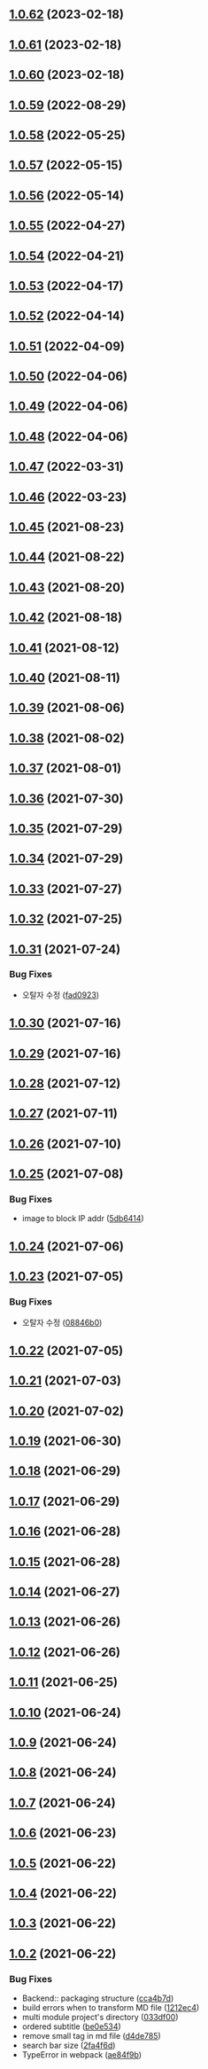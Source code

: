## [1.0.62](https://github.com/nowwater/algoblog/compare/v1.0.61...v1.0.62) (2023-02-18)



## [1.0.61](https://github.com/nowwater/algoblog/compare/v1.0.60...v1.0.61) (2023-02-18)



## [1.0.60](https://github.com/nowwater/algoblog/compare/v1.0.59...v1.0.60) (2023-02-18)



## [1.0.59](https://github.com/nowwater/algoblog/compare/v1.0.58...v1.0.59) (2022-08-29)



## [1.0.58](https://github.com/nowwater/algoblog/compare/v1.0.57...v1.0.58) (2022-05-25)



## [1.0.57](https://github.com/nowwater/algoblog/compare/v1.0.56...v1.0.57) (2022-05-15)



## [1.0.56](https://github.com/nowwater/algoblog/compare/v1.0.55...v1.0.56) (2022-05-14)



## [1.0.55](https://github.com/nowwater/algoblog/compare/v1.0.54...v1.0.55) (2022-04-27)



## [1.0.54](https://github.com/nowwater/algoblog/compare/v1.0.53...v1.0.54) (2022-04-21)



## [1.0.53](https://github.com/nowwater/algoblog/compare/v1.0.52...v1.0.53) (2022-04-17)



## [1.0.52](https://github.com/nowwater/algoblog/compare/v1.0.51...v1.0.52) (2022-04-14)



## [1.0.51](https://github.com/nowwater/algoblog/compare/v1.0.50...v1.0.51) (2022-04-09)



## [1.0.50](https://github.com/nowwater/algoblog/compare/v1.0.49...v1.0.50) (2022-04-06)



## [1.0.49](https://github.com/nowwater/algoblog/compare/v1.0.48...v1.0.49) (2022-04-06)



## [1.0.48](https://github.com/nowwater/algoblog/compare/v1.0.47...v1.0.48) (2022-04-06)



## [1.0.47](https://github.com/nowwater/algoblog/compare/v1.0.46...v1.0.47) (2022-03-31)



## [1.0.46](https://github.com/nowwater/algoblog/compare/v1.0.45...v1.0.46) (2022-03-23)



## [1.0.45](https://github.com/nowwater/algoblog/compare/v1.0.44...v1.0.45) (2021-08-23)



## [1.0.44](https://github.com/nowwater/algoblog/compare/v1.0.43...v1.0.44) (2021-08-22)



## [1.0.43](https://github.com/nowwater/algoblog/compare/v1.0.42...v1.0.43) (2021-08-20)



## [1.0.42](https://github.com/nowwater/algoblog/compare/v1.0.41...v1.0.42) (2021-08-18)



## [1.0.41](https://github.com/nowwater/algoblog/compare/v1.0.40...v1.0.41) (2021-08-12)



## [1.0.40](https://github.com/nowwater/algoblog/compare/v1.0.39...v1.0.40) (2021-08-11)



## [1.0.39](https://github.com/nowwater/algoblog/compare/v1.0.38...v1.0.39) (2021-08-06)



## [1.0.38](https://github.com/nowwater/algoblog/compare/v1.0.37...v1.0.38) (2021-08-02)



## [1.0.37](https://github.com/nowwater/algoblog/compare/v1.0.36...v1.0.37) (2021-08-01)



## [1.0.36](https://github.com/nowwater/algoblog/compare/v1.0.35...v1.0.36) (2021-07-30)



## [1.0.35](https://github.com/nowwater/algoblog/compare/v1.0.34...v1.0.35) (2021-07-29)



## [1.0.34](https://github.com/nowwater/algoblog/compare/v1.0.33...v1.0.34) (2021-07-29)



## [1.0.33](https://github.com/nowwater/algoblog/compare/v1.0.32...v1.0.33) (2021-07-27)



## [1.0.32](https://github.com/nowwater/algoblog/compare/v1.0.31...v1.0.32) (2021-07-25)



## [1.0.31](https://github.com/nowwater/algoblog/compare/v1.0.30...v1.0.31) (2021-07-24)


### Bug Fixes

* 오탈자 수정 ([fad0923](https://github.com/nowwater/algoblog/commit/fad0923539da77c60cf36b393fef67bdbce72cfb))



## [1.0.30](https://github.com/nowwater/algoblog/compare/v1.0.29...v1.0.30) (2021-07-16)



## [1.0.29](https://github.com/nowwater/algoblog/compare/v1.0.28...v1.0.29) (2021-07-16)



## [1.0.28](https://github.com/nowwater/algoblog/compare/v1.0.27...v1.0.28) (2021-07-12)



## [1.0.27](https://github.com/nowwater/algoblog/compare/v1.0.26...v1.0.27) (2021-07-11)



## [1.0.26](https://github.com/nowwater/algoblog/compare/v1.0.25...v1.0.26) (2021-07-10)



## [1.0.25](https://github.com/nowwater/algoblog/compare/v1.0.24...v1.0.25) (2021-07-08)


### Bug Fixes

* image to block IP addr ([5db6414](https://github.com/nowwater/algoblog/commit/5db64145670038b1bdb3b6fb89fecacc4e173c3f))



## [1.0.24](https://github.com/nowwater/algoblog/compare/v1.0.23...v1.0.24) (2021-07-06)



## [1.0.23](https://github.com/nowwater/algoblog/compare/v1.0.22...v1.0.23) (2021-07-05)


### Bug Fixes

* 오탈자 수정 ([08846b0](https://github.com/nowwater/algoblog/commit/08846b0b22fd82da2f69b30284ddbda5ebbb3664))



## [1.0.22](https://github.com/nowwater/algoblog/compare/v1.0.21...v1.0.22) (2021-07-05)



## [1.0.21](https://github.com/nowwater/algoblog/compare/v1.0.20...v1.0.21) (2021-07-03)



## [1.0.20](https://github.com/nowwater/algoblog/compare/v1.0.19...v1.0.20) (2021-07-02)



## [1.0.19](https://github.com/nowwater/algoblog/compare/v1.0.18...v1.0.19) (2021-06-30)



## [1.0.18](https://github.com/nowwater/algoblog/compare/v1.0.17...v1.0.18) (2021-06-29)



## [1.0.17](https://github.com/nowwater/algoblog/compare/v1.0.16...v1.0.17) (2021-06-29)



## [1.0.16](https://github.com/nowwater/algoblog/compare/v1.0.15...v1.0.16) (2021-06-28)



## [1.0.15](https://github.com/nowwater/algoblog/compare/v1.0.14...v1.0.15) (2021-06-28)



## [1.0.14](https://github.com/nowwater/algoblog/compare/v1.0.13...v1.0.14) (2021-06-27)



## [1.0.13](https://github.com/nowwater/algoblog/compare/v1.0.12...v1.0.13) (2021-06-26)



## [1.0.12](https://github.com/nowwater/algoblog/compare/v1.0.11...v1.0.12) (2021-06-26)



## [1.0.11](https://github.com/nowwater/algoblog/compare/v1.0.10...v1.0.11) (2021-06-25)



## [1.0.10](https://github.com/nowwater/algoblog/compare/v1.0.9...v1.0.10) (2021-06-24)



## [1.0.9](https://github.com/nowwater/algoblog/compare/v1.0.8...v1.0.9) (2021-06-24)



## [1.0.8](https://github.com/nowwater/algoblog/compare/v1.0.7...v1.0.8) (2021-06-24)



## [1.0.7](https://github.com/nowwater/algoblog/compare/v1.0.6...v1.0.7) (2021-06-24)



## [1.0.6](https://github.com/nowwater/algoblog/compare/v1.0.5...v1.0.6) (2021-06-23)



## [1.0.5](https://github.com/nowwater/algoblog/compare/v1.0.4...v1.0.5) (2021-06-22)



## [1.0.4](https://github.com/nowwater/algoblog/compare/v1.0.3...v1.0.4) (2021-06-22)



## [1.0.3](https://github.com/nowwater/algoblog/compare/v1.0.2...v1.0.3) (2021-06-22)



## [1.0.2](https://github.com/nowwater/algoblog/compare/be0e53482cd3bc74f3e190d4c586f3c50b9af471...v1.0.2) (2021-06-22)


### Bug Fixes

* Backend:: packaging structure ([cca4b7d](https://github.com/nowwater/algoblog/commit/cca4b7dcd5108303e9800d3bdcadace78f808954))
* build errors when to transform MD file ([1212ec4](https://github.com/nowwater/algoblog/commit/1212ec4d25e87b417941f5d0bf8ff3a16cb31e6f))
* multi module project's directory ([033df00](https://github.com/nowwater/algoblog/commit/033df0045db028c0f9a30cc2217310050e45d78e))
* ordered subtitle ([be0e534](https://github.com/nowwater/algoblog/commit/be0e53482cd3bc74f3e190d4c586f3c50b9af471))
* remove small tag in md file ([d4de785](https://github.com/nowwater/algoblog/commit/d4de7851f6c7a43319f05902536c89e5e660eecc))
* search bar size ([2fa4f6d](https://github.com/nowwater/algoblog/commit/2fa4f6df56fbb276568cc22cb090d50eaceaa04f))
* TypeError in webpack ([ae84f9b](https://github.com/nowwater/algoblog/commit/ae84f9be014c5b83d435767517a11f038cbdc6b5))



